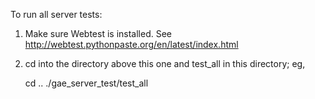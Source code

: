 To run all server tests:

1) Make sure Webtest is installed. See
   http://webtest.pythonpaste.org/en/latest/index.html

2) cd into the directory above this one and test_all in this directory; eg,

   cd ..
   ./gae_server_test/test_all

